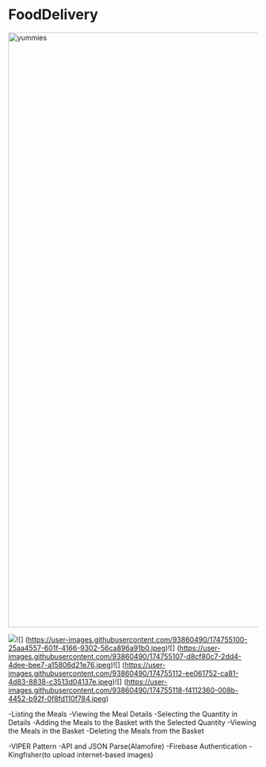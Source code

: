 # FoodDelivery

<img width="1199" alt="yummies" src="https://user-images.githubusercontent.com/93860490/174754559-af0e1810-47d3-4c14-ade8-411a44071e51.png">

![](https://user-images.githubusercontent.com/93860490/174755089-3cbc182b-494f-4362-84c6-d38285f03d55.jpeg)![]
(https://user-images.githubusercontent.com/93860490/174755100-25aa4557-601f-4166-9302-56ca896a91b0.jpeg)![]
(https://user-images.githubusercontent.com/93860490/174755107-d8cf80c7-2dd4-4dee-bee7-a15806d21e76.jpeg)![]
(https://user-images.githubusercontent.com/93860490/174755112-ee061752-ca81-4d83-8838-c3513d04137e.jpeg)![]
(https://user-images.githubusercontent.com/93860490/174755118-f4112360-008b-4452-b92f-0f8fd110f784.jpeg)


-Listing the Meals
-Viewing the Meal Details
-Selecting the Quantity in Details
-Adding the Meals to the Basket with the Selected Quantity
-Viewing the Meals in the Basket
-Deleting the Meals from the Basket

-VIPER Pattern
-API and JSON Parse(Alamofire)
-Firebase Authentication
-Kingfisher(to upload internet-based images)
